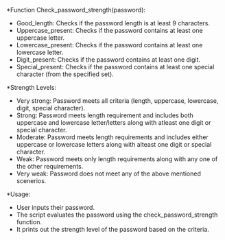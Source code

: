 *Function Check_password_strength(password):
   - Good_length: Checks if the password length is at least 9 characters.
   - Uppercase_present: Checks if the password contains at least one uppercase letter.
   - Lowercase_present: Checks if the password contains at least one lowercase letter.
   - Digit_present: Checks if the password contains at least one digit.
   - Special_present: Checks if the password contains at least one special character (from the specified set).

*Strength Levels:
   - Very strong: Password meets all criteria (length, uppercase, lowercase, digit, special character).
   - Strong: Password meets length requirement and includes both uppercase and lowercase letter/letters along with atleast one digit or special character.
   - Moderate: Password meets length requirements and includes either uppercase or lowercase letters along with alteast one digit or special character.
   - Weak: Password meets only length requirements along with any one of the other requirements.
   - Very weak: Password does not meet any of the above mentioned scenerios.

*Usage:
   - User inputs their password.
   - The script evaluates the password using the check_password_strength function.
   - It prints out the strength level of the password based on the criteria.
